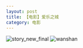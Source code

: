 ```yaml
---
layout: post
title: 【电影】爱乐之城
category: 电影
---
```

![story_new_final](http://r8s97vm6g.hd-bkt.clouddn.com/img/story_new_final.png)
![wanshan](http://r8s97vm6g.hd-bkt.clouddn.com/img/wanshan.png)

  




